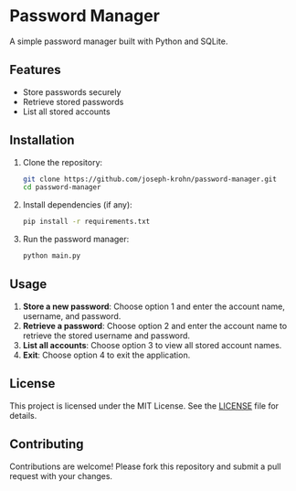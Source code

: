 # Password Manager

A simple password manager built with Python and SQLite.

## Features

- Store passwords securely
- Retrieve stored passwords
- List all stored accounts

## Installation

1. Clone the repository:

    ```bash
    git clone https://github.com/joseph-krohn/password-manager.git
    cd password-manager
    ```

2. Install dependencies (if any):

    ```bash
    pip install -r requirements.txt
    ```

3. Run the password manager:

    ```bash
    python main.py
    ```

## Usage

1. **Store a new password**: Choose option 1 and enter the account name, username, and password.
2. **Retrieve a password**: Choose option 2 and enter the account name to retrieve the stored username and password.
3. **List all accounts**: Choose option 3 to view all stored account names.
4. **Exit**: Choose option 4 to exit the application.

## License

This project is licensed under the MIT License. See the [LICENSE](LICENSE) file for details.

## Contributing

Contributions are welcome! Please fork this repository and submit a pull request with your changes.


